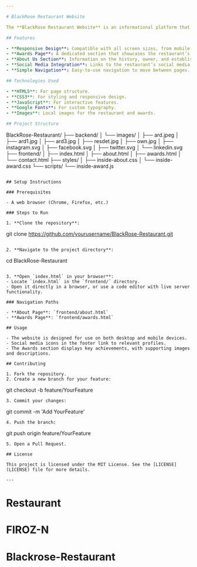 ```yaml
---

# BlackRose Restaurant Website

The **BlackRose Restaurant Website** is an informational platform that showcases the restaurant's awards, history, and details about the owner and the restaurant itself. It is designed to provide users with an engaging and easy-to-navigate experience, featuring various sections that highlight the restaurant’s unique characteristics.

## Features

- **Responsive Design**: Compatible with all screen sizes, from mobile to desktop.
- **Awards Page**: A dedicated section that showcases the restaurant’s key achievements.
- **About Us Section**: Information on the history, owner, and establishment of the restaurant.
- **Social Media Integration**: Links to the restaurant’s social media profiles.
- **Simple Navigation**: Easy-to-use navigation to move between pages.

## Technologies Used

- **HTML5**: For page structure.
- **CSS3**: For styling and responsive design.
- **JavaScript**: For interactive features.
- **Google Fonts**: For custom typography.
- **Images**: Local images for the restaurant and awards.

## Project Structure

```
BlackRose-Restaurant/
├── backend/
│   └── images/
│       ├── ard.jpeg
│       ├── ard1.jpg
│       ├── ard3.jpg
│       ├── resdet.jpg
│       ├── own.jpg
│       ├── instagram.svg
│       ├── facebook.svg
│       ├── twitter.svg
│       └── linkedin.svg
├── frontend/
│   ├── index.html
│   ├── about.html
│   ├── awards.html
│   └── contact.html
├── styles/
│   ├── inside-about.css
│   └── inside-award.css
└── scripts/
    └── inside-award.js
```

## Setup Instructions

### Prerequisites

- A web browser (Chrome, Firefox, etc.)

### Steps to Run

1. **Clone the repository**:
   ```
   git clone https://github.com/yourusername/BlackRose-Restaurant.git
   ```

2. **Navigate to the project directory**:
   ```
   cd BlackRose-Restaurant
   ```

3. **Open `index.html` in your browser**:
   - Locate `index.html` in the `frontend/` directory.
   - Open it directly in a browser, or use a code editor with live server functionality.

### Navigation Paths

- **About Page**: `frontend/about.html`
- **Awards Page**: `frontend/awards.html`

## Usage

- The website is designed for use on both desktop and mobile devices.
- Social media icons in the footer link to relevant profiles.
- The Awards section displays key achievements, with supporting images and descriptions.

## Contributing

1. Fork the repository.
2. Create a new branch for your feature:
   ```
   git checkout -b feature/YourFeature
   ```
3. Commit your changes:
   ```
   git commit -m 'Add YourFeature'
   ```
4. Push the branch:
   ```
   git push origin feature/YourFeature
   ```
5. Open a Pull Request.

## License

This project is licensed under the MIT License. See the [LICENSE](LICENSE) file for more details.

---
```

# Restaurant
# FIROZ-N
# Blackrose-Restaurant
